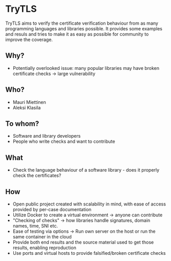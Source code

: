 # TryTLS

TryTLS aims to verify the certificate verification behaviour from as many programming languages and libraries possible. It provides some examples and resuls and tries to make it as easy as possible for community to improve the coverage.

## Why?
* Potentially overlooked issue: many popular libraries may have broken certificate checks -> large vulnerability

## Who?
* Mauri Miettinen
* Aleksi Klasila

## To whom?
* Software and library developers
* People who write checks and want to contribute

## What
* Check the language behaviour of a software library - does it properly check the certificates?

## How
* Open public project created with scalability in mind, with ease of access provided by per-case documentation
* Utilize Docker to create a virtual environment -> anyone can contribute
* "Checking of checks" -> how libraries handle signatures, domain names, time, SNI etc.
* Ease of testing via options -> Run own server on the host or run the same container in the cloud
* Provide both end results and the source material used to get those results, enabling reproduction
* Use ports and virtual hosts to provide falsified/broken certificate checks

